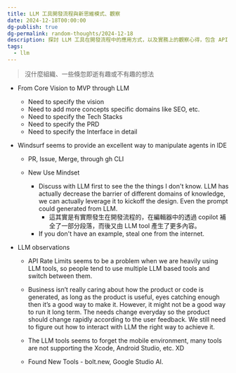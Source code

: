 ```yaml
---
title: LLM 工具開發流程與新思維模式、觀察
date: 2024-12-18T00:00:00
dg-publish: true
dg-permalink: random-thoughts/2024-12-18
description: 探討 LLM 工具在開發流程中的應用方式，以及實務上的觀察心得，包含 API 限制、商業考量與工具生態系統的現況
tags:
  - llm
---
```

> 沒什麼組織、一些倏忽即逝有趣或不有趣的想法

- From Core Vision to MVP through LLM
  - Need to specify the vision
  - Need to add more concepts specific domains like SEO, etc.
  - Need to specify the Tech Stacks
  - Need to specify the PRD
  - Need to specify the Interface in detail
- Windsurf seems to provide an excellent way to manipulate agents in IDE
  - PR, Issue, Merge, through gh CLI

  - New Use Mindset
    - Discuss with LLM first to see the the things I don't know. LLM has actually decrease the barrier of different domains of knowledge, we can actually leverage it to kickoff the design. Even the prompt could generated from LLM.
      - 這其實是有實際發生在開發流程的，在編輯器中的透過 copilot 補全了一部分段落，而後又由 LLM tool 產生了更多內容。
    - If you don't have an example, steal one from the internet.

- LLM observations
  - API Rate Limits seems to be a problem when we are heavily using LLM tools, so people tend to use multiple LLM based tools and switch between them. 
  - Business isn’t really caring about how the product or code is generated, as long as the product is useful, eyes catching enough then it’s a good way to make it. However, it might not be a good way to run it long term. The needs change everyday so the product should change rapidly according to the user feedback. We still need to figure out how to interact with LLM the right way to achieve it.
  - The LLM tools seems to forget the mobile environment, many tools are not supporting the Xcode, Android Studio, etc. XD

  - Found New Tools - bolt.new, Google Studio AI.
